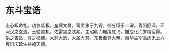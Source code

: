 # 东斗宝诰

志心皈命礼。功参紫极，奎耀文昌。司灵象于九霄，御分垣于二曜。青阳舒泽，环河汉之玄流。玉轴宣机，佐雷霆之朕兆。主昭明而电绕虹飞，推应化而岁精宿昴。拱之吉昌，尊之福绕。大悲大愿，大圣大慈。东极至尊大帝，青华主宰高虚无上六宸衍庆延生益禄天尊。
